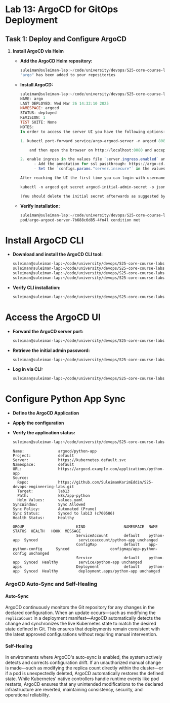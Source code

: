 # Lab 13: ArgoCD for GitOps Deployment

## Task 1: Deploy and Configure ArgoCD

1. **Install ArgoCD via Helm**

   - **Add the ArgoCD Helm repository:**

     ```powershell
     suleiman@suleiman-lap:~/code/university/devops/S25-core-course-labs/k8s$  helm repo add argo https://argoproj.github.io/argo-helm
     "argo" has been added to your repositories
     ```
   - **Install ArgoCD:**

     ```powershell
     suleiman@suleiman-lap:~/code/university/devops/S25-core-course-labs/k8s$ helm install argo argo/argo-cd --namespace argocd --create-namespace
     NAME: argo
     LAST DEPLOYED: Wed Mar 26 14:32:10 2025
     NAMESPACE: argocd
     STATUS: deployed
     REVISION: 1
     TEST SUITE: None
     NOTES:
     In order to access the server UI you have the following options:

     1. kubectl port-forward service/argo-argocd-server -n argocd 8080:443

         and then open the browser on http://localhost:8080 and accept the certificate

     2. enable ingress in the values file `server.ingress.enabled` and either
           - Add the annotation for ssl passthrough: https://argo-cd.readthedocs.io/en/stable/operator-manual/ingress/#option-1-ssl-passthrough
           - Set the `configs.params."server.insecure"` in the values file and terminate SSL at your ingress: https://argo-cd.readthedocs.io/en/stable/operator-manual/ingress/#option-2-multiple-ingress-objects-and-hosts

     After reaching the UI the first time you can login with username: admin and the random password generated during the installation. You can find the password by running:

     kubectl -n argocd get secret argocd-initial-admin-secret -o jsonpath="{.data.password}" | base64 -d

     (You should delete the initial secret afterwards as suggested by the Getting Started Guide: https://argo-cd.readthedocs.io/en/stable/getting_started/#4-login-using-the-cli)
     ```
   - **Verify installation:**

     ```powershell
     suleiman@suleiman-lap:~/code/university/devops/S25-core-course-labs/k8s$ kubectl wait --for=condition=ready pod -l app.kubernetes.io/name=argocd-server -n argocd --timeout=90s
     pod/argo-argocd-server-7b688c6d85-4fn4l condition met
     ```
# Install ArgoCD CLI
- **Download and install the ArgoCD CLI tool:**

  ```bash
  suleiman@suleiman-lap:~/code/university/devops/S25-core-course-labs/k8s$ VERSION=$(curl --silent "https://api.github.com/repos/argoproj/argo-cd/releases/latest" | jq -r .tag_name)
  suleiman@suleiman-lap:~/code/university/devops/S25-core-course-labs/k8s$ curl -sSL -o argocd "https://github.com/argoproj/argo-cd/releases/download/${VERSION}/argocd-linux-amd64"
  suleiman@suleiman-lap:~/code/university/devops/S25-core-course-labs/k8s$ chmod +x argocd
  suleiman@suleiman-lap:~/code/university/devops/S25-core-course-labs/k8s$ sudo mv argocd /usr/local/bin/
  ```

- **Verify CLI installation:**

  ```bash
  suleiman@suleiman-lap:~/code/university/devops/S25-core-course-labs/k8s$ argocd version
  ```

# Access the ArgoCD UI
- **Forward the ArgoCD server port:**

  ```bash
  suleiman@suleiman-lap:~/code/university/devops/S25-core-course-labs/k8s$ kubectl port-forward svc/argo-argocd-server -n argocd 8080:443
  ```

- **Retrieve the initial admin password:**

  ```bash
  suleiman@suleiman-lap:~/code/university/devops/S25-core-course-labs/k8s$ kubectl -n argocd get secret argocd-initial-admin-secret -o jsonpath="{.data.password}" | base64 --decode
  ```

- **Log in via CLI:**

  ```bash
  suleiman@suleiman-lap:~/code/university/devops/S25-core-course-labs/k8s$ argocd login localhost:8080 --username admin --password P@ssw0rd123 --insecure
  ```

# Configure Python App Sync
- **Define the ArgoCD Application**
- **Apply the configuration**
- **Verify the application status:**

  ```bash
  suleiman@suleiman-lap:~/code/university/devops/S25-core-course-labs/k8s$ argocd app get python-app
  ```

  ```
  Name:               argocd/python-app
  Project:            default
  Server:             https://kubernetes.default.svc
  Namespace:          default
  URL:                https://argocd.example.com/applications/python-app
  Source:
    Repo:             https://github.com/SuleimanKarimEddin/S25-devops-engineering-labs.git
    Target:           lab13
    Path:             k8s/app-python
    Helm Values:      values.yaml
  SyncWindow:         Sync Allowed
  Sync Policy:        Automated (Prune)
  Sync Status:        Synced to lab13 (c760586)
  Health Status:      Healthy

  GROUP                       KIND                 NAMESPACE  NAME                   STATUS  HEALTH   HOOK  MESSAGE
                              ServiceAccount       default    python-app  Synced                  serviceaccount/python-app unchanged
                              ConfigMap            default    app-python-config      Synced                  configmap/app-python-config unchanged
                              Service              default    python-app  Synced  Healthy         service/python-app unchanged
  apps                        Deployment           default    python-app  Synced  Healthy         deployment.apps/python-app unchanged
  ```

### **ArgoCD Auto-Sync and Self-Healing**  

#### **Auto-Sync**  
ArgoCD continuously monitors the Git repository for any changes in the declared configuration. When an update occurs—such as modifying the `replicaCount` in a deployment manifest—ArgoCD automatically detects the change and synchronizes the live Kubernetes state to match the desired state defined in Git. This ensures that deployments remain consistent with the latest approved configurations without requiring manual intervention.  

#### **Self-Healing**  
In environments where ArgoCD's auto-sync is enabled, the system actively detects and corrects configuration drift. If an unauthorized manual change is made—such as modifying the replica count directly within the cluster—or if a pod is unexpectedly deleted, ArgoCD automatically restores the defined state. While Kubernetes' native controllers handle runtime events like pod restarts, ArgoCD ensures that any unintended modifications to the declared infrastructure are reverted, maintaining consistency, security, and operational reliability.
